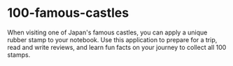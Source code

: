 # 100-famous-castles
When visiting one of Japan's famous castles, you can apply a unique rubber stamp to your notebook. Use this application to prepare for a trip, read and write reviews, and learn fun facts on your journey to collect all 100 stamps.
